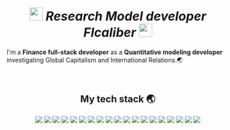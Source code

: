 <p align="center">
  <div align=center>
  <em>
    <h1>
      <img src="http://emojis.slackmojis.com/emojis/images/1531849430/4246/blob-sunglasses.gif?1531849430" width="30"/>
      Research Model developer 
        FIcaliber <img src="http://emojis.slackmojis.com/emojis/images/1531849430/4246/blob-sunglasses.gif?1531849430" width="30"/>
      </a>
    </h1>
  </em>
  </div>
</p>

<p>I'm a <b>Finance full-stack developer</b> as a <b>Quantitative modeling developer</b> investigating Global Capitalism and International Relations.🌏</p>
  
</p>

<div align=center>
<br />
<h2> My tech stack 🌏 </h2>
<img src="https://img.shields.io/badge/Python-F05032?style=flat-square&logo=Python&logoColor=white"/>
<img src="https://img.shields.io/badge/Stata-46a2f1?style=flat-square&logo=docker&logoColor=white"/>
<img src="https://img.shields.io/badge/Oracle-43853d?style=flat-square&logo=Oracle&logoColor=white"/>
<img src="https://img.shields.io/badge/JAVA-F05032?style=flat-square&logo=android&logoColor=white"/>
<img src="https://img.shields.io/badge/HTML-F05032?style=flat-square&logo=HTML5&logoColor=white"/>
<img src="https://img.shields.io/badge/CSS-007ACC?style=flat-square&logo=c&logoColor=white"/>
<img src="https://img.shields.io/badge/JavaScript-F7DF1C?style=flat-square&logo=javascript&logoColor=white"/>
<img src="https://img.shields.io/badge/Jquery-46a2f1?style=flat-square&logo=docker&logoColor=white"/>
<img src="https://img.shields.io/badge/MySQL-222222?style=flat-square&logo=MySQL&logoColor=white"/>
<img src="https://img.shields.io/badge/JSP-46a2f1?style=flat-square&logo=docker&logoColor=white"/>
<img src="https://img.shields.io/badge/Spring-F7DF1C?style=flat-square&logo=spring&logoColor=white"/>
<img src="https://img.shields.io/badge/React-E34F26?style=flat-square&logo=react&logoColor=white"/>
<img src="https://img.shields.io/badge/Nodejs-43853d?style=flat-square&logo=Oracle&logoColor=white"/>
<img src="https://img.shields.io/badge/Pug-F05032?style=flat-square&logo=spring&logoColor=white"/>
<img src="https://img.shields.io/badge/MongoDB-46a2f1?style=flat-square&logo=docker&logoColor=white"/>
<img src="https://img.shields.io/badge/Express-F7DF1C?style=flat-square&logo=spring&logoColor=white"/>
<img src="https://img.shields.io/badge/Flutter-46a2f1?style=flat-square&logo=docker&logoColor=white"/>
<img src="https://img.shields.io/badge/MsOffice-43853d?style=flat-square&logo=Oracle&logoColor=white"/>
<img src="https://img.shields.io/badge/AdobeSeries-F05032?style=flat-square&logo=spring&logoColor=white"/>



